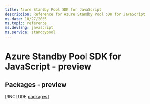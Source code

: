 ```yaml
---
title: Azure Standby Pool SDK for JavaScript
description: Reference for Azure Standby Pool SDK for JavaScript
ms.date: 10/27/2025
ms.topic: reference
ms.devlang: javascript
ms.service: standbypool
---
```

# Azure Standby Pool SDK for JavaScript - preview
## Packages - preview
[!INCLUDE [packages](standby-pool-index.md)]